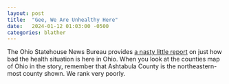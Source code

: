 ```yaml
---
layout: post
title:  "Gee, We Are Unhealthy Here"
date:   2024-01-12 01:03:00 -0500
categories: blather
---
```

The Ohio Statehouse News Bureau provides [a nasty little report](https://web.archive.org/web/20240112061519/https://www.statenews.org/news/2024-01-11/how-healthy-is-ohio-depends-on-where-you-live) on just how bad the health situation is here in Ohio.  When you look at the counties map of Ohio in the story, remember that Ashtabula County is the northeastern-most county shown.  We rank very poorly.

